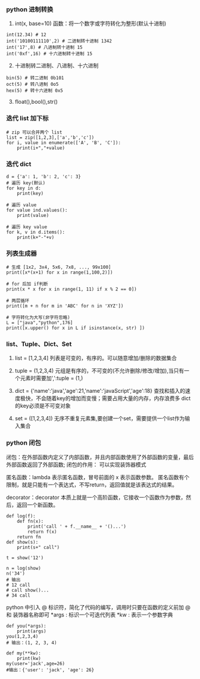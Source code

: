 ### python 进制转换

1. int(x, base=10) 函数：将一个数字或字符转化为整形(默认十进制)
```
int(12.34) # 12
int('10100111110',2) # 二进制转十进制 1342
int('17',8) # 八进制转十进制 15
int('0xf',16) # 十六进制转十进制 15
```

2. 十进制转二进制、八进制、十六进制
```
bin(5) # 转二进制 0b101
oct(5) # 转八进制 0o5
hex(5) # 转十六进制 0x5
```

3. float(),bool(),str()

### 迭代 list 加下标
```
# zip 可以合并两个 list
list = zip([1,2,3],['a','b','c'])
for i, value in enumerate(['A', 'B', 'C']):
	print(i+","+value)
```

### 迭代 dict
```
d = {'a': 1, 'b': 2, 'c': 3}
# 遍历 key(默认)
for key in d:
	print(key)
	
# 遍历 value
for value ind.values():
	print(value)
	
# 遍历 key value
for k, v in d.items():
	print(k+"-"+v)
```

### 列表生成器
```
# 生成 [1x2, 3x4, 5x6, 7x8, ..., 99x100]
print([x*(x+1) for x in range(1,100,2)])

# for 后加 if判断
print(x * x for x in range(1, 11) if x % 2 == 0])

# 两层循环
print([m + n for m in 'ABC' for n in 'XYZ'])

# 字符转化为大写(非字符忽略)
L = ["java","python",176]
print([x.upper() for x in L if isinstance(x, str) ])
```

### list、Tuple、Dict、Set
1. list = [1,2,3,4]
列表是可变的，有序的。可以随意增加/删除的数据集合

2. tuple = (1,2,3,4)
元组是有序的，不可变的(不允许删除/修改/增加),当只有一个元素时需要加',':tuple = (1,)

3. dict = {'name':'java','age':21,'name':'javaScript','age':18}
查找和插入的速度极快，不会随着key的增加而变慢；需要占用大量的内存，内存浪费多
dict的key必须是不可变对象

4. set = ([1,2,3,4])
无序不重复元素集,要创建一个set，需要提供一个list作为输入集合

### python 闭包
闭包：在外部函数内定义了内部函数，并且内部函数使用了外部函数的变量，最后外部函数返回了外部函数;
闭包的作用： 可以实现装饰器模式

匿名函数：lambda 表示匿名函数，冒号前面的 x 表示函数参数。
匿名函数有个限制，就是只能有一个表达式，不写return，返回值就是该表达式的结果。

decorator：decorator 本质上就是一个高阶函数，它接收一个函数作为参数，然后，返回一个新函数。
```
def log(f):
    def fn(x):
        print('call ' + f.__name__ + '()...')
        return f(x)
    return fn
def show(s):
	print(s+" call")
	
t = show('12')

n = log(show)
n('34')
# 输出
# 12 call
# call show()...
# 34 call

```
python 中引入 @ 标识符，简化了代码的编写，调用时只要在函数的定义前加 @ 和 装饰器名称即可
*args : 标识一个可迭代列表
*kw : 表示一个参数字典
```
def you(*args):
	print(args)
you(1,2,3,4)
# 输出：(1, 2, 3, 4)

def my(**kw):
	print(kw)
my(user='jack',age=26)
#输出：{'user': 'jack', 'age': 26}
```